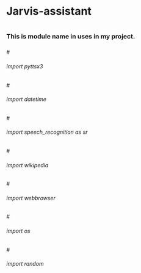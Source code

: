 # <h1> Jarvis-assistant <h1>
# <h3> This is module name in uses in my project. <h3>
#<h6>import pyttsx3</h6>
#<h6>import datetime</h6>
#<h6>import speech_recognition as sr</h6>
#<h6>import wikipedia</h6>
#<h6>import webbrowser</h6>
#<h6>import os</h6>
#<h6>import random</h6>

